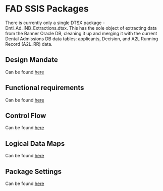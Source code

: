 # FAD SSIS Packages

There is currently only a single DTSX package - Dntl_Ad_INB_Extractions.dtsx. This has the sole object of extracting data from the Banner Oracle DB, cleaning it up and merging it with the current Dental Admissions DB data tables: applicants, Decision, and A2L Running Record (A2L_RR) data.

## Design Mandate

Can be found [here](/Intro/SSIS-Package/Design-Mandate)

## Functional requirements

Can be found [here](/Intro/SSIS-Package/Functional-Requirements)

## Control Flow

Can be found [here](/Intro/SSIS-Package/Control-Flow)

## Logical Data Maps

Can be found [here](/Intro/SSIS-Package/Logical-Data-Map)

## Package Settings

Can be found [here](/Intro/SSIS-Package/Package-Settings)